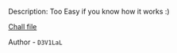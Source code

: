 
Description:
Too Easy if you know how it works :)

[Chall file](https://mega.nz/file/lSZmGDjY#kyHG0V3eJEfWlpGRmCMx6z30BTRowRizG9B2pobQ3rc)

Author - `D3V1LaL`

